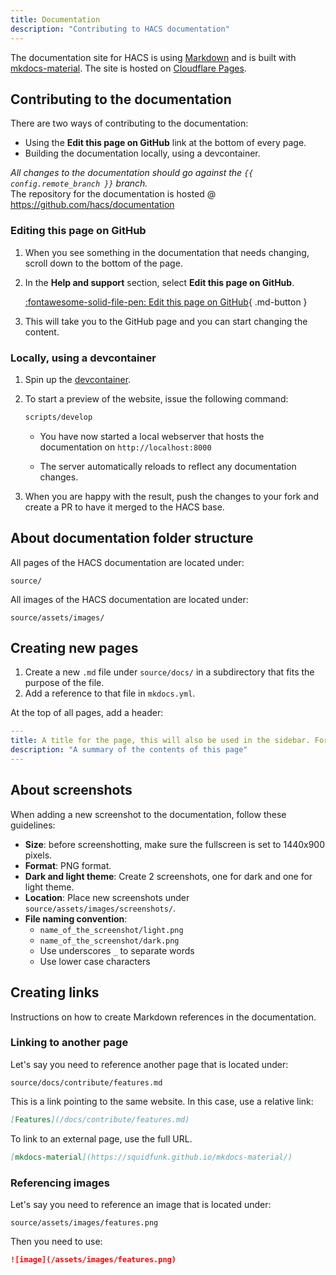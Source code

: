```yaml
---
title: Documentation
description: "Contributing to HACS documentation"
---
```

The documentation site for HACS is using [Markdown](https://daringfireball.net/projects/markdown/) and is built with [mkdocs-material](https://squidfunk.github.io/mkdocs-material/). The site is hosted on [Cloudflare Pages](https://pages.cloudflare.com/).


## Contributing to the documentation

There are two ways of contributing to the documentation:

- Using the **Edit this page on GitHub** link at the bottom of every page.
- Building the documentation locally, using a devcontainer.

_All changes to the documentation should go against the `{{ config.remote_branch }}` branch._  
The repository for the documentation is hosted @ https://github.com/hacs/documentation

### Editing this page on GitHub

1. When you see something in the documentation that needs changing, scroll down to the bottom of the page.
2. In the **Help and support** section, select **Edit this page on GitHub**.

    [:fontawesome-solid-file-pen: Edit this page on GitHub](https://github.com/hacs/documentation/edit/{{config.remote_branch}}/source/{{page.file.src_path}}){ .md-button }

3. This will take you to the GitHub page and you can start changing the content.

### Locally, using a devcontainer

1. Spin up the [devcontainer](/docs/contribute/devcontainer.md).

2. To start a preview of the website, issue the following command:

    ```bash
    scripts/develop
    ```

    - You have now started a local webserver that hosts the documentation on `http://localhost:8000`

    - The server automatically reloads to reflect any documentation changes.

3. When you are happy with the result, push the changes to your fork and create a PR to have it merged to the HACS base.

## About documentation folder structure

All pages of the HACS documentation are located under:

```text
source/
```

All images of the HACS documentation are located under:

```text
source/assets/images/
```

## Creating new pages

1. Create a new `.md` file under `source/docs/` in a subdirectory that fits the purpose of the file.
2. Add a reference to that file in `mkdocs.yml`.

At the top of all pages, add a header:

```yaml
---
title: A title for the page, this will also be used in the sidebar. For example, Feature.
description: "A summary of the contents of this page"
---
```

## About screenshots

When adding a new screenshot to the documentation, follow these guidelines:

- **Size**: before screenshotting, make sure the fullscreen is set to 1440x900 pixels.
- **Format**: PNG format.
- **Dark and light theme**: Create 2 screenshots, one for dark and one for light theme.
- **Location**: Place new screenshots under `source/assets/images/screenshots/`.
- **File naming convention**:
    - `name_of_the_screenshot/light.png`
    - `name_of_the_screenshot/dark.png`
    - Use underscores `_` to separate words
    - Use lower case characters

## Creating links

Instructions on how to create Markdown references in the documentation.

### Linking to another page

Let's say you need to reference another page that is located under:

```text
source/docs/contribute/features.md
```
This is a link pointing to the same website. In this case, use a relative link:

```md
[Features](/docs/contribute/features.md)
```
 
To link to an external page, use the full URL.

```md
[mkdocs-material](https://squidfunk.github.io/mkdocs-material/)
```

### Referencing images

Let's say you need to reference an image that is located under:

```text
source/assets/images/features.png
```
Then you need to use:

```md
![image](/assets/images/features.png)
```
